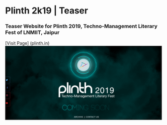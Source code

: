 # Plinth 2k19 | Teaser
### Teaser Website for Plinth 2019, Techno-Management Literary Fest of LNMIIT, Jaipur
[Visit Page] (plinth.in)
![Image](plinthteaser2k19.png)
